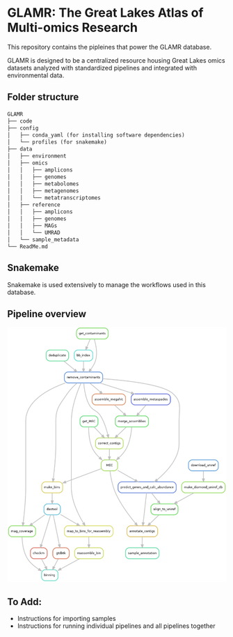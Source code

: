 # GLAMR: The Great Lakes Atlas of Multi-omics Research
This repository contains the pipleines that power the GLAMR database.

GLAMR is designed to be a centralized resource housing Great Lakes omics datasets analyzed with standardized pipelines and integrated with environmental data. 

## Folder structure
```
GLAMR
├── code
├── config
│   ├── conda_yaml (for installing software dependencies)
│   └── profiles (for snakemake)
├── data
│   ├── environment
│   ├── omics
│   │   ├── amplicons
│   │   ├── genomes
│   │   ├── metabolomes
│   │   ├── metagenomes
│   │   └── metatranscriptomes
│   ├── reference
│   │   ├── amplicons
│   │   ├── genomes
│   │   ├── MAGs
│   │   └── UMRAD
│   └── sample_metadata
└── ReadMe.md
```

## Snakemake
Snakemake is used extensively to manage the workflows used in this database. 

## Pipeline overview
![Overview of the snakemake pipeline](rulegraph.png)

## To Add:
- Instructions for importing samples
- Instructions for running individual pipelines and all pipelines together